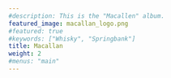 ```yaml
---
#description: This is the "Macallen" album.
featured_image: macallan_logo.png
#featured: true
#keywords: ["Whisky", "Springbank"]
title: Macallan
weight: 2
#menus: "main"
---
```

